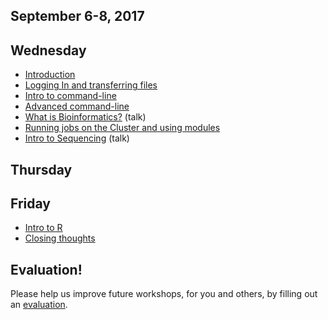 ## September 6-8, 2017

Wednesday
----------
* [Introduction](monday/Introduction.pdf)
* [Logging In and transferring files](monday/logging-in)
* [Intro to command-line](monday/command-line-intro)
* [Advanced command-line](monday/advanced-command-line)
* [What is Bioinformatics?](monday/What_is_Bioinformatics.pdf) (talk)
* [Running jobs on the Cluster and using modules](monday/cluster)
* [Intro to Sequencing](monday/Intro2Seq_Variants_2017.pdf) (talk)


Thursday
----------


Friday
----------

* [Intro to R](friday/Intro2R.md)
* [Closing thoughts](friday/Closing_Thoughts.pdf)

Evaluation!
----------

Please help us improve future workshops, for you and others, by filling out an [evaluation]().
